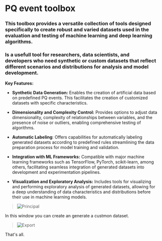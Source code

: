 # PQ event toolbox


### This toolbox provides a versatile collection of tools designed specifically to create robust and varied datasets used in the evaluation and testing of machine learning and deep learning algorithms. 
### Is a usefull tool for researchers, data scientists, and developers who need synthetic or custom datasets that reflect different scenarios and distributions for analysis and model development.



**Key Features:**

+ **Synthetic Data Generation:** Enables the creation of artificial data based on predefined PQ events. This facilitates the creation of customized datasets with specific characteristics.
  
+ **Dimensionality and Complexity Control:** Provides options to adjust data dimensionality, complexity of relationships between variables, and the presence of noise or outliers, enabling comprehensive testing of algorithms.
  
+ **Automatic Labeling**: Offers capabilities for automatically labeling generated datasets according to predefined rules  streamlining the data preparation process for model training and validation.
  
+ **Integration with ML Frameworks:** Compatible with major machine learning frameworks such as TensorFlow, PyTorch, scikit-learn, among others, facilitating seamless integration of generated datasets into development and experimentation pipelines.
  
+ **Visualization and Exploratory Analysis:** Includes tools for visualizing and performing exploratory analysis of generated datasets, allowing for a deep understanding of data characteristics and distributions before their use in machine learning models.
  
> ![Principal](https://private-user-images.githubusercontent.com/115911619/342010981-063d2399-60cd-446a-9157-5849b3df13e4.png?jwt=eyJhbGciOiJIUzI1NiIsInR5cCI6IkpXVCJ9.eyJpc3MiOiJnaXRodWIuY29tIiwiYXVkIjoicmF3LmdpdGh1YnVzZXJjb250ZW50LmNvbSIsImtleSI6ImtleTUiLCJleHAiOjE3MTkxOTU1OTAsIm5iZiI6MTcxOTE5NTI5MCwicGF0aCI6Ii8xMTU5MTE2MTkvMzQyMDEwOTgxLTA2M2QyMzk5LTYwY2QtNDQ2YS05MTU3LTU4NDliM2RmMTNlNC5wbmc_WC1BbXotQWxnb3JpdGhtPUFXUzQtSE1BQy1TSEEyNTYmWC1BbXotQ3JlZGVudGlhbD1BS0lBVkNPRFlMU0E1M1BRSzRaQSUyRjIwMjQwNjI0JTJGdXMtZWFzdC0xJTJGczMlMkZhd3M0X3JlcXVlc3QmWC1BbXotRGF0ZT0yMDI0MDYyNFQwMjE0NTBaJlgtQW16LUV4cGlyZXM9MzAwJlgtQW16LVNpZ25hdHVyZT00NDAyNjYwYTQyNjM4ZjBjNmMzZTI2ZWQzMTYyZmUyN2M4MWVhNjdiOWI1ZGFhZWMyNDg3MzAyNmQ3ODQ4Y2Q0JlgtQW16LVNpZ25lZEhlYWRlcnM9aG9zdCZhY3Rvcl9pZD0wJmtleV9pZD0wJnJlcG9faWQ9MCJ9.bziRMBRHKQMsidlv61kTIjB6539wZ9QRO_GRt5oPGLg)

In this window you can create an generate a custmon dataset.

> ![Export](https://private-user-images.githubusercontent.com/115911619/342010981-063d2399-60cd-446a-9157-5849b3df13e4.png?jwt=eyJhbGciOiJIUzI1NiIsInR5cCI6IkpXVCJ9.eyJpc3MiOiJnaXRodWIuY29tIiwiYXVkIjoicmF3LmdpdGh1YnVzZXJjb250ZW50LmNvbSIsImtleSI6ImtleTUiLCJleHAiOjE3MTkxMDc1ODUsIm5iZiI6MTcxOTEwNzI4NSwicGF0aCI6Ii8xMTU5MTE2MTkvMzQyMDEwOTgxLTA2M2QyMzk5LTYwY2QtNDQ2YS05MTU3LTU4NDliM2RmMTNlNC5wbmc_WC1BbXotQWxnb3JpdGhtPUFXUzQtSE1BQy1TSEEyNTYmWC1BbXotQ3JlZGVudGlhbD1BS0lBVkNPRFlMU0E1M1BRSzRaQSUyRjIwMjQwNjIzJTJGdXMtZWFzdC0xJTJGczMlMkZhd3M0X3JlcXVlc3QmWC1BbXotRGF0ZT0yMDI0MDYyM1QwMTQ4MDVaJlgtQW16LUV4cGlyZXM9MzAwJlgtQW16LVNpZ25hdHVyZT0yOWY0NmM0YjQ2YWE3YTcyMDliZmM2YjcxYTliNmZhOTAyMjE2MjdjY2Y3MGJmYWVlZDRiMWIwMzlmM2FiNGY5JlgtQW16LVNpZ25lZEhlYWRlcnM9aG9zdCZhY3Rvcl9pZD0wJmtleV9pZD0wJnJlcG9faWQ9MCJ9.V338_kK5Ex4wpl9SP-paR4Ys4XbAcHq6gsr9xL7BMAU)


That's all.
